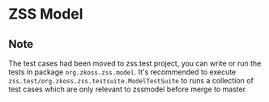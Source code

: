 # ZSS Model
## Note
The test cases had been moved to zss.test project, you can write or run the tests in package ```org.zkoss.zss.model```.
It's recommended to execute ```zss.test/org.zkoss.zss.testsuite.ModelTestSuite``` to runs a collection of test cases which are only relevant to zssmodel before merge to master.